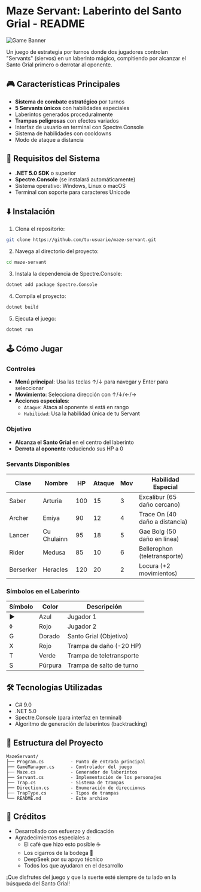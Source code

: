 # Maze Servant: Laberinto del Santo Grial - README

![Game Banner](https://via.placeholder.com/800x200?text=Maze+Servant+Laberinto+del+Santo+Grial)

Un juego de estrategia por turnos donde dos jugadores controlan "Servants" (siervos) en un laberinto mágico, compitiendo por alcanzar el Santo Grial primero o derrotar al oponente.

## 🎮 Características Principales
- **Sistema de combate estratégico** por turnos
- **5 Servants únicos** con habilidades especiales
- Laberintos generados proceduralmente
- **Trampas peligrosas** con efectos variados
- Interfaz de usuario en terminal con Spectre.Console
- Sistema de habilidades con cooldowns
- Modo de ataque a distancia

## 🚀 Requisitos del Sistema
- **.NET 5.0 SDK** o superior
- **Spectre.Console** (se instalará automáticamente)
- Sistema operativo: Windows, Linux o macOS
- Terminal con soporte para caracteres Unicode

## ⬇️ Instalación
1. Clona el repositorio:
```bash
git clone https://github.com/tu-usuario/maze-servant.git
```
2. Navega al directorio del proyecto:
```bash
cd maze-servant
```
3. Instala la dependencia de Spectre.Console:
```bash
dotnet add package Spectre.Console
```
4. Compila el proyecto:
```bash
dotnet build
```
5. Ejecuta el juego:
```bash
dotnet run
```

## 🕹️ Cómo Jugar
### Controles
- **Menú principal**: Usa las teclas ↑/↓ para navegar y Enter para seleccionar
- **Movimiento**: Selecciona dirección con ↑/↓/←/→
- **Acciones especiales**: 
  - `Ataque`: Ataca al oponente si está en rango
  - `Habilidad`: Usa la habilidad única de tu Servant

### Objetivo
- **Alcanza el Santo Grial** en el centro del laberinto
- **Derrota al oponente** reduciendo sus HP a 0

### Servants Disponibles
| Clase       | Nombre       | HP  | Ataque | Mov | Habilidad Especial               |
|-------------|--------------|-----|--------|-----|----------------------------------|
| Saber       | Arturia      | 100 | 15     | 3   | Excalibur (65 daño cercano)      |
| Archer      | Emiya        | 90  | 12     | 4   | Trace On (40 daño a distancia)   |
| Lancer      | Cu Chulainn  | 95  | 18     | 5   | Gae Bolg (50 daño en línea)      |
| Rider       | Medusa       | 85  | 10     | 6   | Bellerophon (teletransporte)     |
| Berserker   | Heracles     | 120 | 20     | 2   | Locura (+2 movimientos)          |

### Símbolos en el Laberinto
| Símbolo | Color   | Descripción                  |
|---------|---------|------------------------------|
| ►      | Azul    | Jugador 1                    |
| ◊      | Rojo    | Jugador 2                    |
| G      | Dorado  | Santo Grial (Objetivo)       |
| X      | Rojo    | Trampa de daño (-20 HP)      |
| T      | Verde   | Trampa de teletransporte     |
| S      | Púrpura | Trampa de salto de turno     |

## 🛠️ Tecnologías Utilizadas
- C# 9.0
- .NET 5.0
- Spectre.Console (para interfaz en terminal)
- Algoritmo de generación de laberintos (backtracking)

## 📂 Estructura del Proyecto
```
MazeServant/
├── Program.cs          - Punto de entrada principal
├── GameManager.cs      - Controlador del juego
├── Maze.cs             - Generador de laberintos
├── Servant.cs          - Implementación de los personajes
├── Trap.cs             - Sistema de trampas
├── Direction.cs        - Enumeración de direcciones
├── TrapType.cs         - Tipos de trampas
└── README.md           - Este archivo
```

## 👥 Créditos
- Desarrollado con esfuerzo y dedicación
- Agradecimientos especiales a:
  - El café que hizo esto posible ☕
  - Los cigarros de la bodega 🚬
  - DeepSeek por su apoyo técnico
  - Todos los que ayudaron en el desarrollo

¡Que disfrutes del juego y que la suerte esté siempre de tu lado en la búsqueda del Santo Grial!
